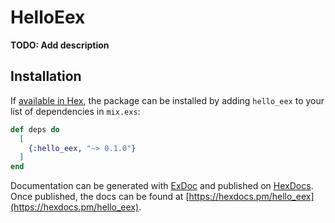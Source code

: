 # HelloEex

**TODO: Add description**

## Installation

If [available in Hex](https://hex.pm/docs/publish), the package can be installed
by adding `hello_eex` to your list of dependencies in `mix.exs`:

```elixir
def deps do
  [
    {:hello_eex, "~> 0.1.0"}
  ]
end
```

Documentation can be generated with [ExDoc](https://github.com/elixir-lang/ex_doc)
and published on [HexDocs](https://hexdocs.pm). Once published, the docs can
be found at [https://hexdocs.pm/hello_eex](https://hexdocs.pm/hello_eex).

